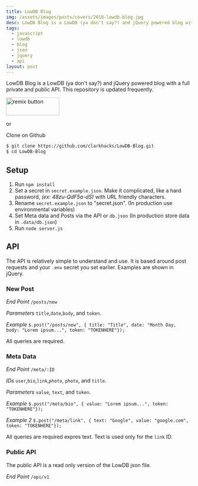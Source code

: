 ```yaml
---
title: LowDB Blog
img: /assets/images/posts/covers/2018-lowdb-blog.jpg
desc: LowDB Blog is a LowDB (ya don't say?) and jQuery powered blog with a full private and public API.
tags:
  - javascript
  - lowdb
  - blog
  - json
  - jquery
  - api
layout: post
---
```


LowDB Blog is a LowDB (ya don't say?) and jQuery powered blog with a full private and public API. This repository is updated frequently.
<!-- more -->
<!-- Remix Button -->
<a href="https://glitch.com/edit/#!/remix/lowdb-blog">
  <img src="https://cdn.glitch.com/2bdfb3f8-05ef-4035-a06e-2043962a3a13%2Fremix%402x.png?1513093958726" alt="remix button" aria-label="remix" style="height: 3rem; width: 9rem">
</a>

or

Clone on Github

```bash
$ git clone https://github.com/clarkhacks/LowDB-Blog.git
$ cd LowDB-Blog
```

## Setup

1. Run `npm install`
2. Set a secret in `secret.example.json`. Make it complicated, like a hard password, _(ex: 48zu-QdF5a-dS)_ with URL friendly characters.
3. Rename `secret.example.json` to "secret.json". (In production use environmental variables)
4. Set Meta data and Posts via the API or `db.json` (In production store data in `.data/db.json`)
5. Run `node server.js`

## API

The API is relatively simple to understand and use. It is based around post requests and your `.env` secret you set earlier. Examples are shown in jQuery.

### New Post

_End Point_ `/posts/new`

_Parameters_ `title`,`date`,`body`, and `token`.

_Example_ `$.post("/posts/new", { title: "Title", date: "Month Day, body: "Lorem ipsum...", token: "TOKENHERE"});`

All queries are required.

### Meta Data

_End Point_ `/meta/:ID`

_IDs_ `user`,`bio`,`link`,`photo`, `photo`, and `title`.

_Parameters_  `value`, `text`, and `token`.

_Example_ `$.post("/meta/bio", { value: "Lorem ipsum...", token: "TOKENHERE"});`

_Example 2_ `$.post("/meta/link", { text: "Google", value: "google.com", token: "TOKENHERE"});`

All queries are required expres text. Text is used only for the `link` ID.

### Public API

The public API is a read only version of the LowDB json file.

 _End Point_ `/api/v1`
